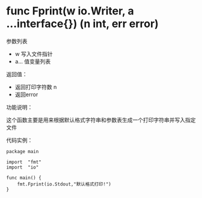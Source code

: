 # func Fprint(w io.Writer, a ...interface{}) (n int, err error)

参数列表

- w 写入文件指针
- a... 值变量列表

返回值：

- 返回打印字符数 n
- 返回error

功能说明：

这个函数主要是用来根据默认格式字符串和参数表生成一个打印字符串并写入指定文件

代码实例：

 	package main
	
	import 	"fmt"
	import  "io"
		
	func main() {
		fmt.Fprint(io.Stdout,"默认格式打印!")
	}
